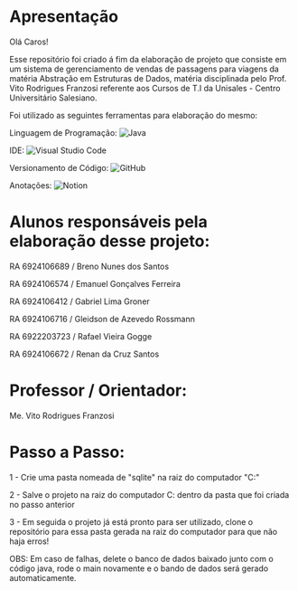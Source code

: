 # Apresentação

Olá Caros!

Esse repositório foi criado á fim da elaboração de projeto que consiste em um sistema de gerenciamento de vendas de passagens para viagens da matéria Abstração em Estruturas de Dados, matéria disciplinada pelo Prof. Vito Rodrigues Franzosi referente aos Cursos de T.I da Unisales - Centro Universitário Salesiano.

Foi utilizado as seguintes ferramentas para elaboração do mesmo:

Linguagem de Programação:
![Java](https://img.shields.io/badge/java-%23ED8B00.svg?style=for-the-badge&logo=openjdk&logoColor=white)

IDE: 
![Visual Studio Code](https://img.shields.io/badge/Visual%20Studio%20Code-0078d7.svg?style=for-the-badge&logo=visual-studio-code&logoColor=white)

Versionamento de Código:
![GitHub](https://img.shields.io/badge/github-%23121011.svg?style=for-the-badge&logo=github&logoColor=white)

Anotações:
![Notion](https://img.shields.io/badge/Notion-%23000000.svg?style=for-the-badge&logo=notion&logoColor=white)

# Alunos responsáveis pela elaboração desse projeto:

RA 6924106689 / Breno Nunes dos Santos

RA 6924106574 / Emanuel Gonçalves Ferreira

RA 6924106412 / Gabriel Lima Groner

RA 6924106716 / Gleidson de Azevedo Rossmann

RA 6922203723 / Rafael Vieira Gogge

RA 6924106672 / Renan da Cruz Santos

# Professor / Orientador:

Me. Vito Rodrigues Franzosi

# Passo a Passo:

1 - Crie uma pasta nomeada de "sqlite" na raiz do computador "C:"

2 - Salve o projeto na raiz do computador C: dentro da pasta que foi criada no passo anterior

3 - Em seguida o projeto já está pronto para ser utilizado, clone o repositório para essa pasta gerada na raiz do computador para que não haja erros!

OBS: Em caso de falhas, delete o banco de dados baixado junto com o código java, rode o main novamente e o bando de dados será gerado automaticamente.
